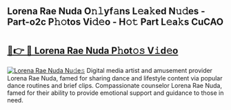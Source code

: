 ## Lorena Rae Nuda O𝚗𝚕yf𝚊ns L𝚎a𝚔ed N𝚞𝚍es - Part-o2c P𝚑𝚘tos Vi𝚍𝚎o - H𝚘𝚝 Part L𝚎a𝚔s CuCAO

# <h2><a href="http://kfb7ow.oniu.top/?m=Lorena+Rae+Nuda">🔗👉 🔴 Lorena Rae Nuda P𝚑ot𝚘𝚜 V𝚒d𝚎o</a></h2>

[![Lorena Rae Nuda Nu𝚍e𝚜](https://i.imgur.com/0qMVB7G.gif)](http://kfb7ow.oniu.top/?m=Lorena+Rae+Nuda)
Digital media artist and amusement provider Lorena Rae Nuda, famed for sharing dance and lifestyle content via popular dance routines and brief clips. Compassionate counselor Lorena Rae Nuda, famed for their ability to provide emotional support and guidance to those in need.  
